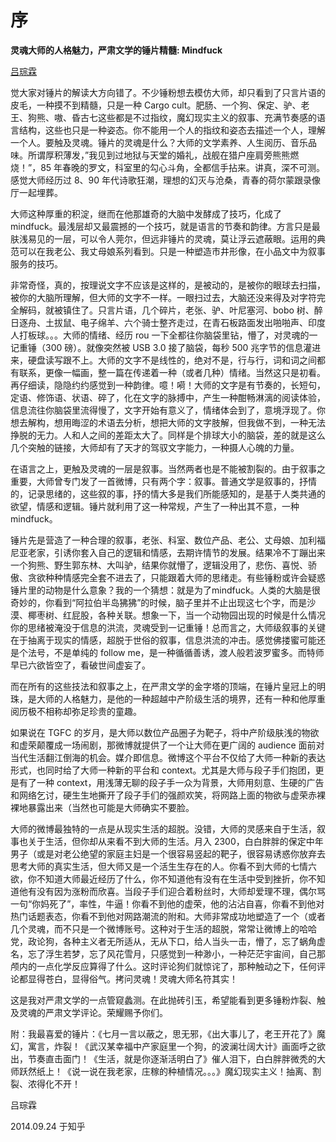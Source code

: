 # 序

**灵魂大师的人格魅力，严肃文学的锤片精髓: Mindfuck**

[吕琮霖](https://www.zhihu.com/people/sigmod)



觉大家对锤片的解读大方向错了。不少锤粉想去模仿大师，却只看到了只言片语的皮毛，一种摸不到精髓，只是一种 Cargo cult。肥肠、一个狗、保定、驴、老王、狗熊、嗷、昏古七这些都是不过指纹，魔幻现实主义的叙事、充满节奏感的语言结构，这些也只是一种姿态。你不能用一个人的指纹和姿态去描述一个人，理解一个人。要触及灵魂。锤片的灵魂是什么？大师的文学素养、人生阅历、音乐品味。所谓厚积薄发，”我见到过地狱与天堂的婚礼，战舰在猎户座肩旁熊熊燃烧！”，85 年春晚的罗文，科室里的勾心斗角，全都信手拈来。讲真，深不可测。感觉大师经历过 8、90 年代诗歌狂潮，理想的幻灭与沧桑，青春的荷尔蒙跟录像厅一起埋葬。

大师这种厚重的积淀，继而在他那雄奇的大脑中发酵成了技巧，化成了 mindfuck。最浅层却又最震撼的一个技巧，就是语言的节奏和韵律。方言只是最肤浅易见的一层，可以令人莞尔，但远非锤片的灵魂，莫让浮云遮蔽眼。运用的典范可以在我老公、我丈母娘系列看到。只是一种塑造市井形像，在小品文中为叙事服务的技巧。

非常奇怪，真的，按理说文字不应该是这样的，是被动的，是被你的眼球去扫描，被你的大脑所理解，但大师的文字不一样。一眼扫过去，大脑还没来得及对字符完全解码，就被镇住了。只言片语，几个碎片，老张、驴、叶尼塞河、bobo 树、醉日逐舟、土拔鼠、电子绵羊、六个骑士整齐走过，在青石板路面发出啪啪声、印度人打板球。。。大师的情绪、经历 rou 一下全都往你脑袋里钻，懵了，对灵魂的一记重锤（300 磅）。就像突然被 USB 3.0 接了脑袋，每秒 500 兆字节的信息灌进来，硬盘读写跟不上。大师的文字不是线性的，绝对不是，行与行，词和词之间都有联系，更像一幅画，整一篇在传递着一种（或者几种）情绪。当然这只是初看。再仔细读，隐隐约约感觉到一种韵律。噫！嗬！大师的文字是有节奏的，长短句，定语、修饰语、状语、碎了，化在文字的脉搏中，产生一种酣畅淋漓的阅读体验，信息流往你脑袋里流得慢了，文字开始有意义了，情绪体会到了，意境浮现了。你想去解构，想用晦涩的术语去分析，想把大师的文字肢解，但我做不到，一种无法挣脱的无力。人和人之间的差距太大了。同样是个排球大小的脑袋，差的就是这么几个突触的链接，大师却有了天才的驾驭文字能力，一种摄人心魄的力量。

在语言之上，更触及灵魂的一层是叙事。当然两者也是不能被割裂的。由于叙事之重要，大师曾专门发了一首微博，只有两个字：叙事。普通文学是叙事的，抒情的，记录思绪的，这些叙的事，抒的情大多是我们所能感知的，是基于人类共通的欲望，情感和逻辑。锤片就利用了这一种常规，产生了一种出其不意，一种 mindfuck。

锤片先是营造了一种合理的叙事，老张、科室、数位产品、老公、丈母娘、加利福尼亚老家，引诱你套入自己的逻辑和情感，去期许情节的发展。结果冷不丁蹦出来一个狗熊、野生郭东林、大叫驴，结果你就懵了，逻辑没用了，悲伤、喜悦、骄傲、贪欲种种情感完全套不进去了，只能跟着大师的思绪走。有些锤粉或许会疑惑锤片里的动物是什么意象？我的一个猜想：就是为了mindfuck。人类的大脑是很奇妙的，你看到“阿拉伯半岛狒狒”的时候，脑子里并不止出现这七个字，而是沙漠、椰枣树、红屁股，各种关联。想象一下，当一个动物园出现的时候是什么情况你的思绪被淹没于信息的洪流，灵魂受到一记重锤！总而言之，大师级叙事的关键在于抽离于现实的情感，超脱于世俗的叙事，信息洪流的冲击。感觉佛搂蜜可能还是个法号，不是单纯的 follow me，是一种循循善诱，渡人般若波罗蜜多。而特师早已六欲皆空了，看破世间虚妄了。

而在所有的这些技法和叙事之上，在严肃文学的金字塔的顶端，在锤片皇冠上的明珠，是大师的人格魅力，是他的一种超越中产阶级生活的境界，还有一种和他厚重阅历极不相称却弥足珍贵的童趣。

如果说在 TGFC 的岁月，是大师以数位产品圈子为靶子，将中产阶级肤浅的物欲和虚荣颠覆成一场闹剧，那微博就提供了一个让大师在更广阔的 audience 面前对当代生活翻江倒海的机会。媒介即信息。微博这个平台不仅给了大师一种新的表达形式，也同时给了大师一种新的平台和 context。尤其是大师与段子手们抱团，更是有了一种 context，用浅薄无聊的段子手一众为背景，大师用刻意、生硬的广告和网络乞讨，硬生生地撕开了段子手们的强颜欢笑，将网路上面的物欲与虚荣赤裸裸地暴露出来（当然也可能是大师确实不要脸。

大师的微博最独特的一点是从现实生活的超脱。没错，大师的灵感来自于生活，叙事也关于生活，但你却从来看不到大师的生活。月入 2300，白白胖胖的保定中年男子（或是对老公绝望的家庭主妇是一个很容易竖起的靶子，很容易诱惑你放弃去思考大师的真实生活，但大师又是一个活生生存在的人。你看不到大师的七情六欲，你不知道大师最近经历了什么，你不知道他有没有在生活中受到挫折，你不知道他有没有因为涨粉而欣喜。当段子手们迎合着粉丝时，大师却爱理不理，偶尔骂一句“你妈死了”，率性，牛逼！你看不到他的虚荣，他的沾沾自喜，你看不到他对热门话题表态，你看不到他对网路潮流的附和。大师非常成功地塑造了一个（或者几个灵魂，而不只是一个微博账号。这种对于生活的超脱，常常让微博上的哈哈党，政论狗，各种主义者无所适从，无从下口，给人当头一击，懵了，忘了蜗角虚名，忘了浮生若梦，忘了风花雪月，只感觉到一种渺小，一种茫茫宇宙间，自己那颅内的一点化学反应算得了什么。这时评论狗们就惊诧了，那种触动之下，任何评论都显得苍白，显得俗气。拷问灵魂！灵魂大师名符其实！

这是我对严肃文学的一点管窥蠡测。在此抛砖引玉，希望能看到更多锤粉炸裂、触及灵魂的严肃文学评论。荣耀赐予你们。



附：我最喜爱的锤片：《七月一言以蔽之，思无邪，《出大事儿了，老王开花了》魔幻，寓言，炸裂！《武汉某幸福中产家庭里一个狗，的波澜壮阔大计》画面呼之欲出，节奏直击面门！《生活，就是你逐渐活明白了》催人泪下，白白胖胖微秃的大师跃然纸上！《说一说在我老家，庄稼的种植情况。。。》魔幻现实主义！抽离、割裂、浓得化不开！

吕琮霖

2014.09.24 于知乎



